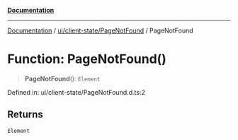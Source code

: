[**Documentation**](../../../../index.md)

***

[Documentation](../../../../index.md) / [ui/client-state/PageNotFound](../index.md) / PageNotFound

# Function: PageNotFound()

> **PageNotFound**(): `Element`

Defined in: ui/client-state/PageNotFound.d.ts:2

## Returns

`Element`

